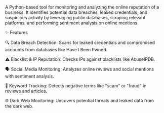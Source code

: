 A Python-based tool for monitoring and analyzing the online reputation of a business. It identifies potential data breaches, leaked credentials, and suspicious activity by leveraging public databases, scraping relevant platforms, and performing sentiment analysis on online mentions.

✨ Features

🔍 Data Breach Detection:
Scans for leaked credentials and compromised accounts from databases like Have I Been Pwned.

⚠️ Blacklist & IP Reputation:
Checks IPs against blacklists like AbuseIPDB.

🗣️ Social Media Monitoring:
Analyzes online reviews and social mentions with sentiment analysis.

🛑 Keyword Tracking:
Detects negative terms like "scam" or "fraud" in reviews and articles.

🌐 Dark Web Monitoring:
Uncovers potential threats and leaked data from the dark web.
